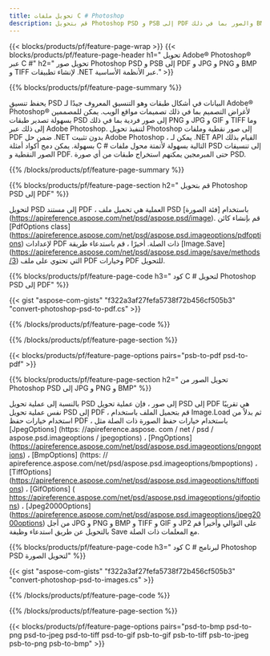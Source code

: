 ```yaml
---
title: تحويل ملفات C # Photoshop
description: قم بتحويل Photoshop PSD و PSB إلى PDF والصور بما في ذلك BMP و JPG و PNG و TIFF مع بضعة أسطر من كود C # عبر مكتبة .NET.
---
```


{{< blocks/products/pf/feature-page-wrap >}}
{{< blocks/products/pf/feature-page-header h1=" تحويل Adobe® Photoshop® عبر C #" h2=" تحويل صور Photoshop PSD و PSB إلى PDF و JPG و PNG و BMP و TIFF لإنشاء تطبيقات .NET عبر الأنظمة الأساسية." >}}

{{% blocks/products/pf/feature-page-summary %}}

يحفظ تنسيق PSD البيانات في أشكال طبقات وهو التنسيق المعروف جيدًا لـ Adobe® Photoshop® لأغراض التصميم بما في ذلك تصميمات مواقع الويب. يمكن للمصممين بسهولة تصدير طبقات PSD إلى صور فردية بما في ذلك PNG و JPG و GIF و TIFF وما إلى ذلك عبر Adobe Photoshop. لتنفيذ تحويل Photoshop إلى صور نقطية وملفات PDF ضمن حل .NET بدون تثبيت Adobe Photoshop ، يمكن لـ .NET API القيام بذلك بسهولة. يمكن دمج أكواد أمثلة C # التالية بسهولة لأتمتة محول ملفات PSD إلى تنسيقات الصور النقطية و PDF. حتى المبرمجين يمكنهم استخراج طبقات من أي صورة PSD.


{{% /blocks/products/pf/feature-page-summary  %}}

{{% blocks/products/pf/feature-page-section  h2=" قم بتحويل Photoshop PSD إلى PDF" %}}

لتحويل PSD إلى مستند PDF ، العملية هي تحميل ملف PSD باستخدام [فئة الصورة] (https://apireference.aspose.com/net/psd/aspose.psd/image). قم بإنشاء كائن [PdfOptions class] (https://apireference.aspose.com/net/psd/aspose.psd.imageoptions/pdfoptions) لإعدادات PDF ذات الصلة. أخيرًا ، قم باستدعاء طريقة [Image.Save] (https://apireference.aspose.com/net/psd/aspose.psd.image/save/methods/3) التي تحتوي على ملف PDF وخيارات PDF للتحويل.

{{% blocks/products/pf/feature-page-code h3=" كود C # لتحويل Photoshop PSD إلى PDF" %}}

{{< gist "aspose-com-gists" "f322a3af27fefa5738f72b456cf505b3" "convert-photoshop-psd-to-pdf.cs" >}}

{{% /blocks/products/pf/feature-page-code  %}}

{{% /blocks/products/pf/feature-page-section %}}

{{< blocks/products/pf/feature-page-options pairs="psb-to-pdf psd-to-pdf" >}}

{{% blocks/products/pf/feature-page-section  h2=" تحويل الصور من Photoshop PSD إلى JPG و PNG و BMP" %}}

بالنسبة إلى عملية تحويل PSD إلى صور ، فإن عملية تحويل PSD إلى PDF هي تقريبًا نفس عملية تحويل PSD إلى PDF ، قم بتحميل الملف باستخدام Image.Load ثم بدلاً من استخدام خيارات حفظ PDF ، باستخدام خيارات حفظ الصورة ذات الصلة مثل [JpegOptions] (https: //apireference.aspose. com / net / psd / aspose.psd.imageoptions / jpegoptions) ، [PngOptions] (https://apireference.aspose.com/net/psd/aspose.psd.imageoptions/pngoptions) ، [BmpOptions] (https: // apireference.aspose.com/net/psd/aspose.psd.imageoptions/bmpoptions) ، [TiffOptions] (https://apireference.aspose.com/net/psd/aspose.psd.imageoptions/tiffoptions) ، [GifOptions] ( https://apireference.aspose.com/net/psd/aspose.psd.imageoptions/gifoptions) ، [Jpeg2000Options] (https://apireference.aspose.com/net/psd/aspose.psd.imageoptions/jpeg2000options) من أجل JPG و PNG و BMP و TIFF و GIF و JP2 على التوالي وأخيراً قم بالتحويل عن طريق استدعاء وظيفة Save مع المعلمات ذات الصلة.


{{% blocks/products/pf/feature-page-code h3=" كود C # لبرنامج Photoshop PSD لتحويل الصورة" %}}

{{< gist "aspose-com-gists" "f322a3af27fefa5738f72b456cf505b3" "convert-photoshop-psd-to-images.cs" >}}

{{% /blocks/products/pf/feature-page-code  %}}

{{% /blocks/products/pf/feature-page-section %}}

{{< blocks/products/pf/feature-page-options pairs="psd-to-bmp psd-to-png psd-to-jpeg psd-to-tiff psd-to-gif psb-to-gif psb-to-tiff psb-to-jpeg psb-to-png psb-to-bmp" >}}
